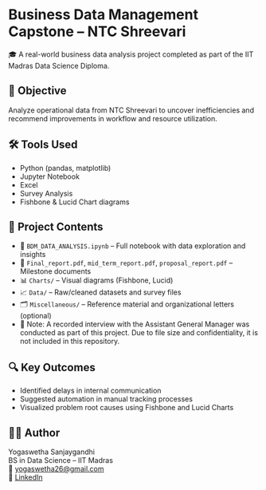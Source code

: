 # Business Data Management Capstone – NTC Shreevari

🎓 A real-world business data analysis project completed as part of the IIT Madras Data Science Diploma.

## 📌 Objective
Analyze operational data from NTC Shreevari to uncover inefficiencies and recommend improvements in workflow and resource utilization.

## 🛠 Tools Used
- Python (pandas, matplotlib)
- Jupyter Notebook
- Excel
- Survey Analysis
- Fishbone & Lucid Chart diagrams

## 📂 Project Contents
- 📒 `BDM_DATA_ANALYSIS.ipynb` – Full notebook with data exploration and insights
- 📑 `Final_report.pdf`, `mid_term_report.pdf`, `proposal_report.pdf` – Milestone documents
- 📊 `Charts/` – Visual diagrams (Fishbone, Lucid)
- 📈 `Data/` – Raw/cleaned datasets and survey files
- 🗂 `Miscellaneous/` – Reference material and organizational letters (optional)
- 🎥 Note: A recorded interview with the Assistant General Manager was conducted as part of this project. Due to file size and confidentiality, it is not included in this repository.


## 🔍 Key Outcomes
- Identified delays in internal communication
- Suggested automation in manual tracking processes
- Visualized problem root causes using Fishbone and Lucid Charts

## 👩‍💻 Author
Yogaswetha Sanjaygandhi  
BS in Data Science – IIT Madras  
📧 yogaswetha26@gmail.com  
🔗 [LinkedIn](https://www.linkedin.com/in/yogaswetha-iitm/)
